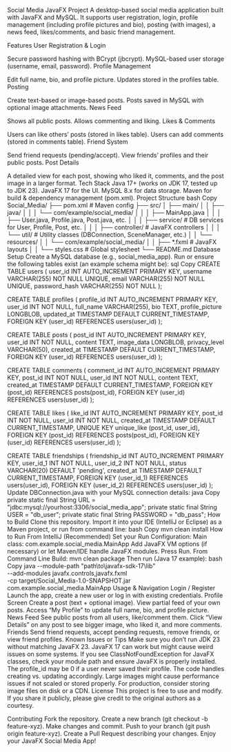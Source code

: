 Social Media JavaFX Project
A desktop-based social media application built with JavaFX and MySQL. It supports user registration, login, profile management (including profile pictures and bio), posting (with images), a news feed, likes/comments, and basic friend management.

Features
User Registration & Login

Secure password hashing with BCrypt (jbcrypt).
MySQL-based user storage (username, email, password).
Profile Management

Edit full name, bio, and profile picture.
Updates stored in the profiles table.
Posting

Create text-based or image-based posts.
Posts saved in MySQL with optional image attachments.
News Feed

Shows all public posts.
Allows commenting and liking.
Likes & Comments

Users can like others’ posts (stored in likes table).
Users can add comments (stored in comments table).
Friend System

Send friend requests (pending/accept).
View friends’ profiles and their public posts.
Post Details

A detailed view for each post, showing who liked it, comments, and the post image in a larger format.
Tech Stack
Java 17+ (works on JDK 17, tested up to JDK 23).
JavaFX 17 for the UI.
MySQL 8.x for data storage.
Maven for build & dependency management (pom.xml).
Project Structure
bash
Copy
Social_Media/
├── pom.xml                         # Maven config
├── src/
│   ├── main/
│   │   ├── java/
│   │   │   └── com/example/social_media/
│   │   │       ├── MainApp.java
│   │   │       ├── User.java, Profile.java, Post.java, etc.
│   │   │       ├── service/        # DB services for User, Profile, Post, etc.
│   │   │       ├── controller/     # JavaFX controllers
│   │   │       └── util/           # Utility classes (DBConnection, SceneManager, etc.)
│   │   └── resources/
│   │       └── com/example/social_media/
│   │           ├── *.fxml          # JavaFX layouts
│   │           └── styles.css      # Global stylesheet
└── README.md
Database Setup
Create a MySQL database (e.g., social_media_app).
Run or ensure the following tables exist (an example schema might be):
sql
Copy
CREATE TABLE users (
    user_id INT AUTO_INCREMENT PRIMARY KEY,
    username VARCHAR(255) NOT NULL UNIQUE,
    email VARCHAR(255) NOT NULL UNIQUE,
    password_hash VARCHAR(255) NOT NULL
);

CREATE TABLE profiles (
    profile_id INT AUTO_INCREMENT PRIMARY KEY,
    user_id INT NOT NULL,
    full_name VARCHAR(255),
    bio TEXT,
    profile_picture LONGBLOB,
    updated_at TIMESTAMP DEFAULT CURRENT_TIMESTAMP,
    FOREIGN KEY (user_id) REFERENCES users(user_id)
);

CREATE TABLE posts (
    post_id INT AUTO_INCREMENT PRIMARY KEY,
    user_id INT NOT NULL,
    content TEXT,
    image_data LONGBLOB,
    privacy_level VARCHAR(50),
    created_at TIMESTAMP DEFAULT CURRENT_TIMESTAMP,
    FOREIGN KEY (user_id) REFERENCES users(user_id)
);

CREATE TABLE comments (
    comment_id INT AUTO_INCREMENT PRIMARY KEY,
    post_id INT NOT NULL,
    user_id INT NOT NULL,
    content TEXT,
    created_at TIMESTAMP DEFAULT CURRENT_TIMESTAMP,
    FOREIGN KEY (post_id) REFERENCES posts(post_id),
    FOREIGN KEY (user_id) REFERENCES users(user_id)
);

CREATE TABLE likes (
    like_id INT AUTO_INCREMENT PRIMARY KEY,
    post_id INT NOT NULL,
    user_id INT NOT NULL,
    created_at TIMESTAMP DEFAULT CURRENT_TIMESTAMP,
    UNIQUE KEY unique_like (post_id, user_id),
    FOREIGN KEY (post_id) REFERENCES posts(post_id),
    FOREIGN KEY (user_id) REFERENCES users(user_id)
);

CREATE TABLE friendships (
    friendship_id INT AUTO_INCREMENT PRIMARY KEY,
    user_id_1 INT NOT NULL,
    user_id_2 INT NOT NULL,
    status VARCHAR(20) DEFAULT 'pending',
    created_at TIMESTAMP DEFAULT CURRENT_TIMESTAMP,
    FOREIGN KEY (user_id_1) REFERENCES users(user_id),
    FOREIGN KEY (user_id_2) REFERENCES users(user_id)
);
Update DBConnection.java with your MySQL connection details:
java
Copy
private static final String URL = "jdbc:mysql://yourhost:3306/social_media_app";
private static final String USER = "db_user";
private static final String PASSWORD = "db_pass";
How to Build
Clone this repository.
Import it into your IDE (IntelliJ or Eclipse) as a Maven project, or run from command line:
bash
Copy
mvn clean install
How to Run
From IntelliJ (Recommended)
Set your Run Configuration:
Main class: com.example.social_media.MainApp
Add JavaFX VM options (if necessary) or let Maven/IDE handle JavaFX modules.
Press Run.
From Command Line
Build: mvn clean package
Then run (Java 17 example):
bash
Copy
java --module-path "path\to\javafx-sdk-17\lib" \
     --add-modules javafx.controls,javafx.fxml \
     -cp target/Social_Media-1.0-SNAPSHOT.jar \
     com.example.social_media.MainApp
Usage & Navigation
Login / Register
Launch the app, create a new user or log in with existing credentials.
Profile Screen
Create a post (text + optional image).
View partial feed of your own posts.
Access “My Profile” to update full name, bio, and profile picture.
News Feed
See public posts from all users, like/comment them.
Click “View Details” on any post to see bigger image, who liked it, and more comments.
Friends
Send friend requests, accept pending requests, remove friends, or view friend profiles.
Known Issues or Tips
Make sure you don’t run JDK 23 without matching JavaFX 23. JavaFX 17 can work but might cause weird issues on some systems.
If you see ClassNotFoundException for JavaFX classes, check your module path and ensure JavaFX is properly installed.
The profile_id may be 0 if a user never saved their profile. The code handles creating vs. updating accordingly.
Large images might cause performance issues if not scaled or stored properly. For production, consider storing image files on disk or a CDN.
License
This project is free to use and modify. If you share it publicly, please give credit to the original authors as a courtesy.

Contributing
Fork the repository.
Create a new branch (git checkout -b feature-xyz).
Make changes and commit.
Push to your branch (git push origin feature-xyz).
Create a Pull Request describing your changes.
Enjoy your JavaFX Social Media App!
